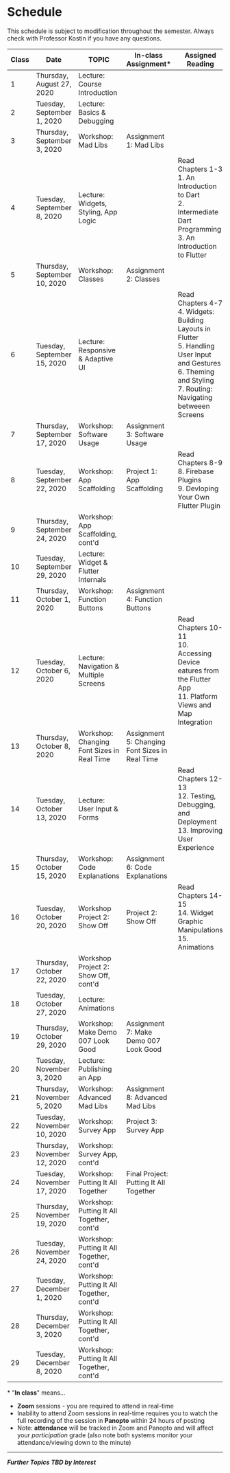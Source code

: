 # Schedule
This schedule is subject to modification throughout the semester. Always check with Professor Kostin if you have any questions.

| Class | Date                         | TOPIC                                       | In-class Assignment*                            | Assigned Reading                                             |
| ----- | ---------------------------- | ------------------------------------------- | ----------------------------------------------- | ------------------------------------------------------------ |
| 1     | Thursday, August 27, 2020    | Lecture: Course Introduction              |                                                 |                                                              |
| 2     | Tuesday, September 1, 2020   | Lecture: Basics &  Debugging              |                                                 |                                                              |
| 3     | Thursday, September 3, 2020  | Workshop: Mad Libs                          | Assignment 1: Mad Libs                          |                                                              |
| 4     | Tuesday, September 8, 2020   | Lecture: Widgets, Styling, App  Logic     |                                                 | Read Chapters 1-3<br>1. An Introduction to Dart<br>2. Intermediate Dart Programming<br>3. An Introduction to Flutter |
| 5     | Thursday, September 10, 2020 | Workshop: Classes                           | Assignment 2: Classes                           |                                                              |
| 6     | Tuesday, September 15, 2020  | Lecture: Responsive &  Adaptive UI        |                                                 | Read Chapters 4-7<br>4. Widgets: Building Layouts in Flutter<br>5. Handling User Input and Gestures<br>6. Theming and Styling<br>7. Routing: Navigating betweeen Screens |
| 7     | Thursday, September 17, 2020 | Workshop: Software  Usage                   | Assignment 3: Software Usage                    |                                                              |
| 8     | Tuesday, September 22, 2020  | Workshop: App  Scaffolding                  | Project 1: App Scaffolding                      | Read Chapters 8-9<br>8. Firebase Plugins<br>9. Devloping Your Own Flutter Plugin |
| 9     | Thursday, September 24, 2020 | Workshop: App Scaffolding, cont'd           |                                                 |                                                              |
| 10    | Tuesday, September 29, 2020  | Lecture: Widget & Flutter Internals       |                                                 |                                                              |
| 11    | Thursday, October 1, 2020    | Workshop: Function  Buttons                 | Assignment 4: Function Buttons                  |                                                              |
| 12    | Tuesday, October 6, 2020     | Lecture: Navigation &  Multiple Screens   |                                                 | Read Chapters 10-11<br>10. Accessing Device eatures from the Flutter App<br>11. Platform Views and Map Integration |
| 13    | Thursday, October 8, 2020    | Workshop: Changing  Font Sizes in Real Time | Assignment 5: Changing Font  Sizes in Real Time |                                                              |
| 14    | Tuesday, October 13, 2020    | Lecture: User Input &  Forms              |                                                 | Read Chapters 12-13<br>12. Testing, Debugging, and Deployment<br>13. Improving User Experience |
| 15    | Thursday, October 15, 2020   | Workshop: Code  Explanations                | Assignment 6: Code Explanations                 |                                                              |
| 16    | Tuesday, October 20, 2020    | Workshop Project 2: Show Off                | Project 2: Show Off                             | Read Chapters 14-15<br>14. Widget Graphic Manipulations<br>15. Animations |
| 17    | Thursday, October 22, 2020   | Workshop Project 2: Show Off,  cont'd       |                                                 |                                                              |
| 18    | Tuesday, October 27, 2020    | Lecture: Animations                       |                                                 |                                                              |
| 19    | Thursday, October 29, 2020   | Workshop: Make Demo  007 Look Good          | Assignment 7: Make Demo 007 Look  Good          |                                                              |
| 20    | Tuesday, November 3, 2020    | Lecture: Publishing an App                |                                                 |                                                              |
| 21    | Thursday, November 5, 2020   | Workshop: Advanced  Mad Libs                | Assignment 8: Advanced Mad Libs                 |                                                              |
| 22    | Tuesday, November 10, 2020   | Workshop: Survey App                        | Project 3: Survey App                           |                                                              |
| 23    | Thursday, November 12, 2020  | Workshop: Survey App,  cont'd               |                                                 |                                                              |
| 24    | Tuesday, November 17, 2020   | Workshop: Putting It All Together           | Final Project: Putting It All  Together         |                                                              |
| 25    | Thursday, November 19, 2020  | Workshop: Putting It All Together, cont'd   |                                                 |                                                              |
| 26    | Tuesday, November 24, 2020   | Workshop: Putting It All Together, cont'd   |                                                 |                                                              |
| 27    | Tuesday, December 1, 2020    | Workshop: Putting It All Together, cont'd   |                                                 |                                                              |
| 28    | Thursday, December 3, 2020   | Workshop: Putting It All Together, cont'd   |                                                 |                                                              |
| 29    | Tuesday, December 8, 2020    | Workshop: Putting It All Together, cont'd   |                                                 |                                                              |

\* "**In class**" means...

- **Zoom** sessions - you are required to attend in real-time
- Inability to attend Zoom sessions in real-time requires you to watch the full recording of the session in **Panopto** within 24 hours of posting
- Note: **attendance** will be tracked in Zoom and Panopto and will affect your *participation* grade (also note both systems monitor your attendance/viewing down to the minute)

<hr>

***Further Topics TBD by Interest***
